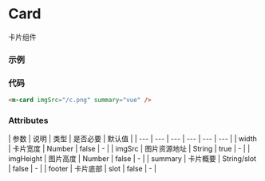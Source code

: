 # Card
卡片组件

### 示例

<m-card imgSrc="/c.png" summary="vue" />

### 代码

```html
<m-card imgSrc="/c.png" summary="vue" />
```

### Attributes
| 参数 | 说明 | 类型 | 是否必要 | 默认值 |
| --- | --- | --- | --- | --- | --- |
| width | 卡片宽度 | Number | false | - |
| imgSrc | 图片资源地址 | String | true | - |
| imgHeight | 图片高度 | Number | false | - |
| summary | 卡片概要 | String/slot | false | - |
| footer | 卡片底部 | slot | false | - |
